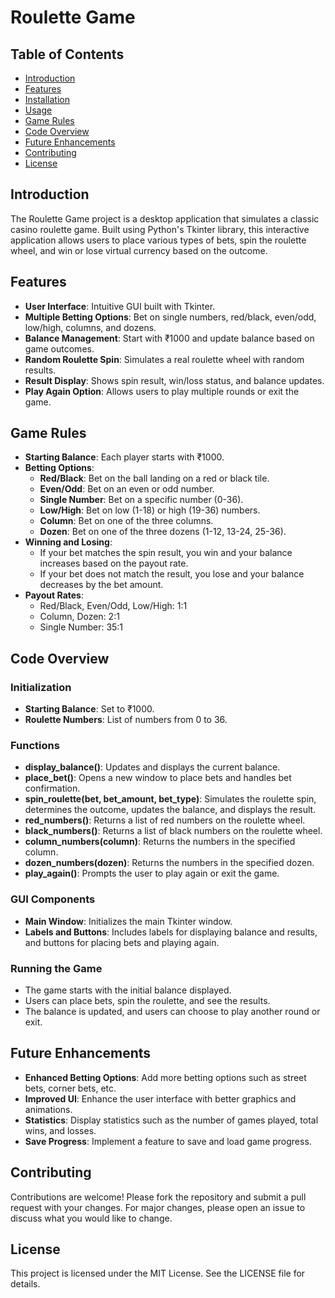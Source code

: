 # Roulette Game

## Table of Contents
- [Introduction](#introduction)
- [Features](#features)
- [Installation](#installation)
- [Usage](#usage)
- [Game Rules](#game-rules)
- [Code Overview](#code-overview)
- [Future Enhancements](#future-enhancements)
- [Contributing](#contributing)
- [License](#license)

## Introduction
The Roulette Game project is a desktop application that simulates a classic casino roulette game. Built using Python's Tkinter library, this interactive application allows users to place various types of bets, spin the roulette wheel, and win or lose virtual currency based on the outcome.

## Features
- **User Interface**: Intuitive GUI built with Tkinter.
- **Multiple Betting Options**: Bet on single numbers, red/black, even/odd, low/high, columns, and dozens.
- **Balance Management**: Start with ₹1000 and update balance based on game outcomes.
- **Random Roulette Spin**: Simulates a real roulette wheel with random results.
- **Result Display**: Shows spin result, win/loss status, and balance updates.
- **Play Again Option**: Allows users to play multiple rounds or exit the game.

## Game Rules
- **Starting Balance**: Each player starts with ₹1000.
- **Betting Options**:
  - **Red/Black**: Bet on the ball landing on a red or black tile.
  - **Even/Odd**: Bet on an even or odd number.
  - **Single Number**: Bet on a specific number (0-36).
  - **Low/High**: Bet on low (1-18) or high (19-36) numbers.
  - **Column**: Bet on one of the three columns.
  - **Dozen**: Bet on one of the three dozens (1-12, 13-24, 25-36).
- **Winning and Losing**:
  - If your bet matches the spin result, you win and your balance increases based on the payout rate.
  - If your bet does not match the result, you lose and your balance decreases by the bet amount.
- **Payout Rates**:
  - Red/Black, Even/Odd, Low/High: 1:1
  - Column, Dozen: 2:1
  - Single Number: 35:1

## Code Overview
### Initialization
- **Starting Balance**: Set to ₹1000.
- **Roulette Numbers**: List of numbers from 0 to 36.

### Functions
- **display_balance()**: Updates and displays the current balance.
- **place_bet()**: Opens a new window to place bets and handles bet confirmation.
- **spin_roulette(bet, bet_amount, bet_type)**: Simulates the roulette spin, determines the outcome, updates the balance, and displays the result.
- **red_numbers()**: Returns a list of red numbers on the roulette wheel.
- **black_numbers()**: Returns a list of black numbers on the roulette wheel.
- **column_numbers(column)**: Returns the numbers in the specified column.
- **dozen_numbers(dozen)**: Returns the numbers in the specified dozen.
- **play_again()**: Prompts the user to play again or exit the game.

### GUI Components
- **Main Window**: Initializes the main Tkinter window.
- **Labels and Buttons**: Includes labels for displaying balance and results, and buttons for placing bets and playing again.

### Running the Game
- The game starts with the initial balance displayed.
- Users can place bets, spin the roulette, and see the results.
- The balance is updated, and users can choose to play another round or exit.

## Future Enhancements
- **Enhanced Betting Options**: Add more betting options such as street bets, corner bets, etc.
- **Improved UI**: Enhance the user interface with better graphics and animations.
- **Statistics**: Display statistics such as the number of games played, total wins, and losses.
- **Save Progress**: Implement a feature to save and load game progress.

## Contributing
Contributions are welcome! Please fork the repository and submit a pull request with your changes. For major changes, please open an issue to discuss what you would like to change.

## License
This project is licensed under the MIT License. See the LICENSE file for details.
